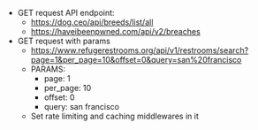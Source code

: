 - GET request API endpoint:
  - https://dog.ceo/api/breeds/list/all
  - https://haveibeenpwned.com/api/v2/breaches
- GET request with params
  - https://www.refugerestrooms.org/api/v1/restrooms/search?page=1&per_page=10&offset=0&query=san%20francisco
  - PARAMS:
    - page: 1
    - per_page: 10
    - offset: 0
    - query: san francisco
  - Set rate limiting and caching middlewares in it